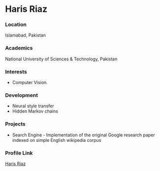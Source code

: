 # Haris Riaz

### Location

Islamabad, Pakistan

### Academics

National University of Sciences & Technology, Pakistan

### Interests

- Computer Vision.

### Development

- Neural style transfer
- Hidden Markov chains

### Projects
 
- Search Engine - Implementation of the original Google research paper indexed on simple English wikipedia corpus 

### Profile Link

[Haris Riaz](https://github.com/harisriaz17)